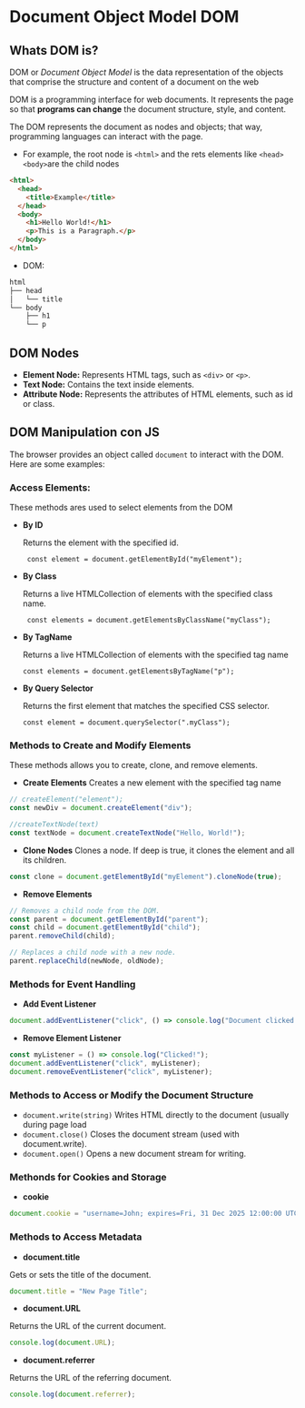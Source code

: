 # Document Object Model DOM
## Whats DOM is?

DOM or *Document Object Model*  is the data representation of the objects that comprise the structure and content of a document on the web

DOM is a programming interface for web documents. It represents the page so that **programs can change** the document structure, style, and content. 

The DOM represents the document as nodes and objects; that way, programming languages can interact with the page.

* For example, the root node is `<html>` and the rets elements like `<head>` `<body>`are the child nodes
```html
<html>
  <head>
    <title>Example</title>
  </head>
  <body>
    <h1>Hello World!</h1>
    <p>This is a Paragraph.</p>
  </body>
</html>
```
* DOM:
```css
html
├── head
│   └── title
└── body
    ├── h1
    └── p
```
## DOM Nodes 
* **Element Node:** Represents HTML tags, such as `<div>` or `<p>`.
* **Text Node:** Contains the text inside elements.
* **Attribute Node:** Represents the attributes of HTML elements, such as id or class.

## DOM Manipulation con JS
The browser provides an object called `document` to interact with the DOM. Here are some examples:

### **Access Elements:**
These methods ares used to select elements from the DOM 

* **By ID**

     Returns the element with the specified id.
     ```JS
      const element = document.getElementById("myElement");
     ```
* **By Class**

    Returns a live HTMLCollection of elements with the specified class name.
    ```JS
     const elements = document.getElementsByClassName("myClass");
    ```
* **By TagName**

    Returns a live HTMLCollection of elements with the specified tag name 
    ```JS
    const elements = document.getElementsByTagName("p");
    ```
* **By Query Selector**
    
    Returns the first element that matches the specified CSS selector.
    ```JS
    const element = document.querySelector(".myClass");
    ```
### Methods to Create and Modify Elements 
These methods allows you to create, clone, and remove elements.

* **Create Elements**
Creates a new element with the specified tag name

```js
// createElement("element");
const newDiv = document.createElement("div");
```

```js
//createTextNode(text)
const textNode = document.createTextNode("Hello, World!");

```

* **Clone Nodes**
Clones a node. If deep is true, it clones the element and all its children.
```js
const clone = document.getElementById("myElement").cloneNode(true);

```

* **Remove Elements**

```js
// Removes a child node from the DOM.
const parent = document.getElementById("parent");
const child = document.getElementById("child");
parent.removeChild(child);
```

```js
// Replaces a child node with a new node.
parent.replaceChild(newNode, oldNode);
```
### Methods for Event Handling
* **Add Event Listener**
```js
document.addEventListener("click", () => console.log("Document clicked!"));
```
* **Remove Element Listener**
```js
const myListener = () => console.log("Clicked!");
document.addEventListener("click", myListener);
document.removeEventListener("click", myListener);
```

### Methods to Access or Modify the Document Structure
* `document.write(string)` Writes HTML directly to the document (usually during page load
* `document.close()` Closes the document stream (used with document.write).
* `document.open()` Opens a new document stream for writing.

### Methonds for Cookies and Storage
* **cookie**
```js
document.cookie = "username=John; expires=Fri, 31 Dec 2025 12:00:00 UTC;";

```
### Methods to Access Metadata
* **document.title**

Gets or sets the title of the document.
```js
document.title = "New Page Title";
```
* **document.URL**

Returns the URL of the current document.
```js
console.log(document.URL);
```

* **document.referrer**

Returns the URL of the referring document.
```js
console.log(document.referrer);
```


